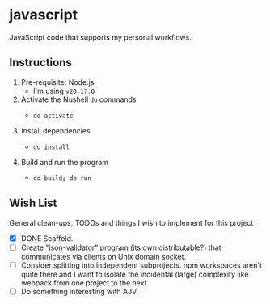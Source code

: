 # javascript

JavaScript code that supports my personal workflows.


## Instructions

1. Pre-requisite: Node.js
   * I'm using `v20.17.0`
2. Activate the Nushell `do` commands
   * ```nushell
     do activate
     ```
3. Install dependencies
   * ```nushell
     do install
     ```
4. Build and run the program
   * ```nushell
     do build; do run 
     ```


## Wish List

General clean-ups, TODOs and things I wish to implement for this project

* [x] DONE Scaffold.
* [ ] Create "json-validator" program (its own distributable?) that communicates via clients on Unix domain socket.
* [ ] Consider splitting into independent subprojects. npm workspaces aren't quite there and I want to isolate the
  incidental (large) complexity like webpack from one project to the next. 
* [ ] Do something interesting with AJV.
